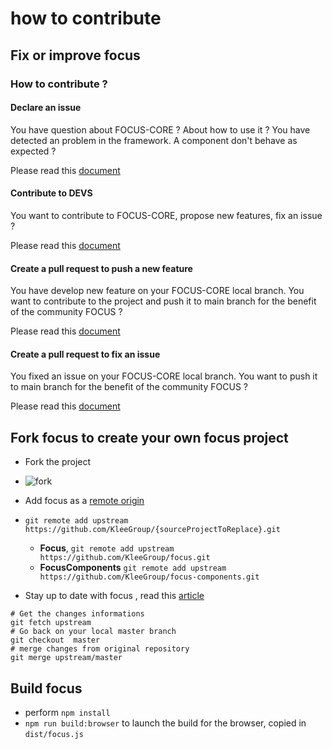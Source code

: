 # how to contribute



## Fix or improve focus


### How to contribute ?

#### Declare an issue

You have question about FOCUS-CORE ? About how to use it ?
You have detected an problem in the framework. A component don't behave as expected ?

Please read this [document](https://github.com/KleeGroup/focus-docs/tree/master/contribute/DECLARE_ISSUE.md)

#### Contribute to DEVS

You want to contribute to FOCUS-CORE, propose new features, fix an issue ?

Please read this [document](https://github.com/KleeGroup/focus-docs/tree/master/contribute/CONTRIBUTE_TO_DEV.md)

#### Create a pull request to push a new feature

You have develop new feature on your FOCUS-CORE local branch. You want to contribute to the project and push it to main branch for the benefit of the community FOCUS ?

Please read this [document](https://github.com/KleeGroup/focus-docs/tree/master/contribute/PR_FEATURE_TEMPLATE.md)

#### Create a pull request to fix an issue

You fixed an issue on your FOCUS-CORE local branch. You want to push it to main branch for the benefit of the community FOCUS ?

Please read this [document](https://github.com/KleeGroup/focus-docs/tree/master/contribute/PR_FIX_TEMPLATE.md)


## Fork focus to create your own focus project
- Fork the project
- ![fork](https://cloud.githubusercontent.com/assets/286966/9465819/2e2fda74-4b30-11e5-9311-3838cbdc07db.png)
- Add focus as a [remote origin](https://help.github.com/articles/configuring-a-remote-for-a-fork/)
- `git remote add upstream https://github.com/KleeGroup/{sourceProjectToReplace}.git` <br />
  - **Focus**, `git remote add upstream https://github.com/KleeGroup/focus.git`
  - **FocusComponents** `git remote add upstream https://github.com/KleeGroup/focus-components.git`

- Stay up to date with focus , read this [article](https://help.github.com/articles/syncing-a-fork/)
```
# Get the changes informations
git fetch upstream
# Go back on your local master branch
git checkout  master
# merge changes from original repository
git merge upstream/master
```

## Build focus
- perform `npm install`
- `npm run build:browser` to launch the build for the browser, copied in `dist/focus.js`
